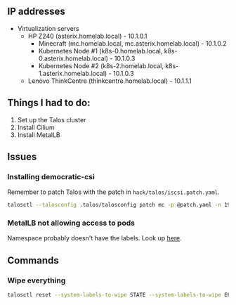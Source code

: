 ## IP addresses

- Virtualization servers
  - HP Z240 (asterix.homelab.local) - 10.1.0.1
    - Minecraft (mc.homelab.local, mc.asterix.homelab.local) - 10.1.0.2
    - Kubernetes Node #1 (k8s-0.homelab.local, k8s-0.asterix.homelab.local) - 10.1.0.3
    - Kubernetes Node #2 (k8s-2.homelab.local, k8s-1.asterix.homelab.local) - 10.1.0.3
  - Lenovo ThinkCentre (thinkcentre.homelab.local) - 10.1.1.1

## Things I had to do:

1. Set up the Talos cluster
2. Install Cilium
3. Install MetalLB

## Issues

### Installing democratic-csi

Remember to patch Talos with the patch in `hack/talos/iscsi.patch.yaml`.

```sh
talosctl --talosconfig .talos/talosconfig patch mc -p @patch.yaml -n 192.168.1.101,192.168.1.102,192.168.1.103
```

### MetalLB not allowing access to pods

Namespace probably doesn't have the labels. Look up [here](https://metallb.universe.tf/installation/#installation-with-helm).

## Commands

### Wipe everything

```sh
talosctl reset --system-labels-to-wipe STATE --system-labels-to-wipe EPHEMERAL --graceful=false --reboot -n <nodeip/name>
```
